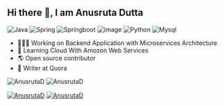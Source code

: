 ## Hi there 👋, I am Anusruta Dutta


![Java](https://img.shields.io/badge/Java-ED8B00?style=for-the-badge&logo=java&logoColor=white)
![Spring](https://img.shields.io/badge/Spring-6DB33F?style=for-the-badge&logo=spring&logoColor=white)
![Springboot](https://img.shields.io/badge/Spring_Boot-F2F4F9?style=for-the-badge&logo=spring-boot)
![image](https://img.shields.io/badge/Docker-2CA5E0?style=for-the-badge&logo=docker&logoColor=white)
![Python](https://img.shields.io/badge/Python-FFD43B?style=for-the-badge&logo=python&logoColor=blue)
![Mysql](https://img.shields.io/badge/MySQL-005C84?style=for-the-badge&logo=mysql&logoColor=white)

- 🧑🏻‍💻 Working on Backend Application with Microservices Architecture
- 🦿 Learning Cloud With Amozon Web Services 
- 🌎 Open source contributor
- 📝 Writer at Quora

<img src="https://komarev.com/ghpvc/?username=AnusrutaD&color=green" alt="AnusrutaD" />
<img src="https://github-readme-stats.vercel.app/api?username=AnusrutaD&show_icons=true&count_private=true&include_all_commits=true&hide=issues,contribs" alt="AnusrutaD" />

<a href="https://www.linkedin.com/in/anusruta-dutta/" target="blank"><img align="center" src="https://img.shields.io/badge/LinkedIn-0077B5?style=for-the-badge&logo=linkedin&logoColor=white" alt="AnusrutaD" /></a>
<a href="https://twitter.com/Anusruta" target="blank"><img align="center" src="https://img.shields.io/badge/Twitter-1DA1F2?style=for-the-badge&logo=twitter&logoColor=white" alt="AnusrutaD" /></a>
